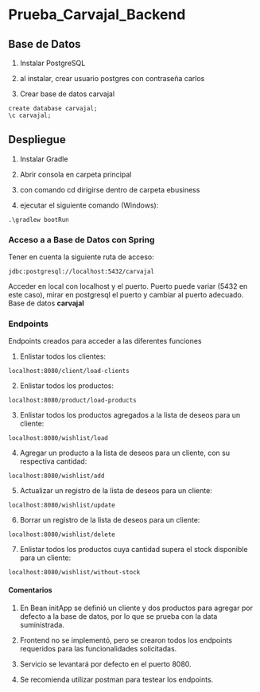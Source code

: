 # Prueba_Carvajal_Backend

## Base de Datos

1. Instalar PostgreSQL

2. al instalar, crear usuario postgres con contraseña carlos

3. Crear base de datos carvajal

```
create database carvajal;
\c carvajal;
```

## Despliegue

1. Instalar Gradle

2. Abrir consola en carpeta principal

3. con comando cd dirigirse dentro de carpeta ebusiness

4. ejecutar el siguiente comando (Windows):

```
.\gradlew bootRun
```

### Acceso a a Base de Datos con Spring

Tener en cuenta la siguiente ruta de acceso:

```
jdbc:postgresql://localhost:5432/carvajal
```

Acceder en local con localhost y el puerto. Puerto puede variar (5432 en este caso), mirar en postgresql el puerto y cambiar al puerto adecuado. Base de datos **carvajal**

### Endpoints

Endpoints creados para acceder a las diferentes funciones 

1. Enlistar todos los clientes:

```
localhost:8080/client/load-clients
```

2. Enlistar todos los productos:

```
localhost:8080/product/load-products
```

3. Enlistar todos los productos agregados a la lista de deseos para un cliente:

```
localhost:8080/wishlist/load
```

4. Agregar un producto a la lista de deseos para un cliente, con su respectiva cantidad:

```
localhost:8080/wishlist/add
```

5. Actualizar un registro de la lista de deseos para un cliente:

```
localhost:8080/wishlist/update
```

6. Borrar un registro de la lista de deseos para un cliente:

```
localhost:8080/wishlist/delete
```

7. Enlistar todos los productos cuya cantidad supera el stock disponible para un cliente:

```
localhost:8080/wishlist/without-stock
```

#### Comentarios

1. En Bean initApp se definió un cliente y dos productos para agregar por defecto a la base de datos, por lo que se prueba con la data suministrada.

2. Frontend no se implementó, pero se crearon todos los endpoints requeridos para las funcionalidades solicitadas.

3. Servicio se levantará por defecto en el puerto 8080.

4. Se recomienda utilizar postman para testear los endpoints. 
